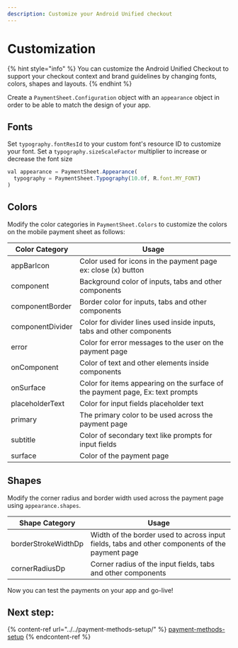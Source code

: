 ```yaml
---
description: Customize your Android Unified checkout
---
```


# Customization

{% hint style="info" %}
You can customize the Android Unified Checkout to support your checkout context and brand guidelines by changing fonts, colors, shapes and layouts.
{% endhint %}

Create a `PaymentSheet.Configuration` object with an `appearance` object in order to be able to match the design of your app.

## Fonts

Set `typography.fontResId` to your custom font's resource ID to customize your font. Set a `typography.sizeScaleFactor` multiplier to increase or decrease the font size

```js
val appearance = PaymentSheet.Appearance(
  typography = PaymentSheet.Typography(10.0f, R.font.MY_FONT)
)
```

## Colors

Modify the color categories in `PaymentSheet.Colors` to customize the colors on the mobile payment sheet as follows:

| Color Category   | Usage                                                                          |
| ---------------- | ------------------------------------------------------------------------------ |
| appBarIcon       | Color used for icons in the payment page ex: close (x) button                  |
| component        | Background color of inputs, tabs and other components                          |
| componentBorder  | Border color for inputs, tabs and other components                             |
| componentDivider | Color for divider lines used inside inputs, tabs and other components          |
| error            | Color for error messages to the user on the payment page                       |
| onComponent      | Color of text and other elements inside components                             |
| onSurface        | Color for items appearing on the surface of the payment page, Ex: text prompts |
| placeholderText  | Color for input fields placeholder text                                        |
| primary          | The primary color to be used across the payment page                           |
| subtitle         | Color of secondary text like prompts for input fields                          |
| surface          | Color of the payment page                                                      |

## Shapes

Modify the corner radius and border width used across the payment page using `appearance.shapes`.

| Shape Category      | Usage                                                                                          |
| ------------------- | ---------------------------------------------------------------------------------------------- |
| borderStrokeWidthDp | Width of the border used to across input fields, tabs and other components of the payment page |
| cornerRadiusDp      | Corner radius of the input fields, tabs and other components                                   |

Now you can test the payments on your app and go-live!

## Next step:

{% content-ref url="../../payment-methods-setup/" %}
[payment-methods-setup](../../payment-methods-setup/)
{% endcontent-ref %}
